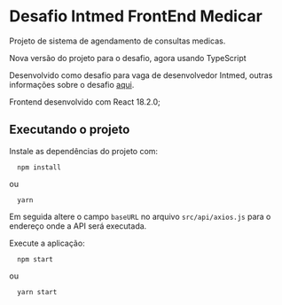 # Desafio Intmed FrontEnd Medicar

Projeto de sistema de agendamento de consultas medicas.

Nova versão do projeto para o desafio, agora usando TypeScript

Desenvolvido como desafio para vaga de desenvolvedor Intmed, outras informações sobre o desafio [aqui](https://github.com/Intmed-Software/desafio).

Frontend desenvolvido com React 18.2.0;

## Executando o projeto

Instale as dependências do projeto com:

```
  npm install
```

ou

```
  yarn
```

Em seguida altere o campo `baseURL` no arquivo `src/api/axios.js` para o endereço onde a API será executada.

Execute a aplicação:

```
  npm start
```

ou

```
  yarn start
```
